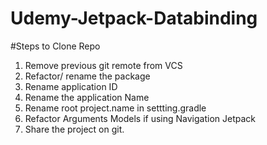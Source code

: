 # Udemy-Jetpack-Databinding

#Steps to Clone Repo

1.	Remove previous git remote from VCS
2.	Refactor/ rename the package
3.	Rename application ID
4.	Rename the application Name
5.	Rename root project.name in settting.gradle
6.	Refactor Arguments Models if using Navigation Jetpack
7.	Share the project on git.
